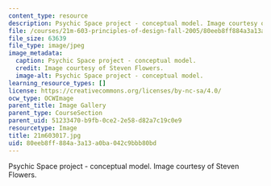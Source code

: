```yaml
---
content_type: resource
description: Psychic Space project - conceptual model. Image courtesy of Steven Flowers.
file: /courses/21m-603-principles-of-design-fall-2005/80eeb8ff884a3a13a0ba042c9bbb80bd_21m603017.jpg
file_size: 63639
file_type: image/jpeg
image_metadata:
  caption: Psychic Space project - conceptual model.
  credit: Image courtesy of Steven Flowers.
  image-alt: Psychic Space project - conceptual model.
learning_resource_types: []
license: https://creativecommons.org/licenses/by-nc-sa/4.0/
ocw_type: OCWImage
parent_title: Image Gallery
parent_type: CourseSection
parent_uid: 51233470-b9fb-0ce2-2e58-d82a7c19c0e9
resourcetype: Image
title: 21m603017.jpg
uid: 80eeb8ff-884a-3a13-a0ba-042c9bbb80bd
---
```

Psychic Space project - conceptual model. Image courtesy of Steven Flowers.